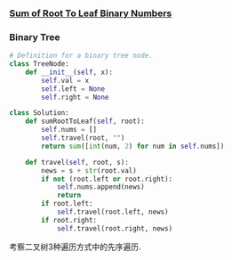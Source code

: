 ### [Sum of Root To Leaf Binary Numbers](https://leetcode.com/problems/sum-of-root-to-leaf-binary-numbers/)


### Binary Tree

```Python
# Definition for a binary tree node.
class TreeNode:
    def __init__(self, x):
        self.val = x
        self.left = None
        self.right = None

class Solution:
    def sumRootToLeaf(self, root):
        self.nums = []
        self.travel(root, "")
        return sum([int(num, 2) for num in self.nums])

    def travel(self, root, s):
        news = s + str(root.val)
        if not (root.left or root.right):
            self.nums.append(news)
            return
        if root.left:
            self.travel(root.left, news)
        if root.right:
            self.travel(root.right, news)

```

考察二叉树3种遍历方式中的先序遍历.
